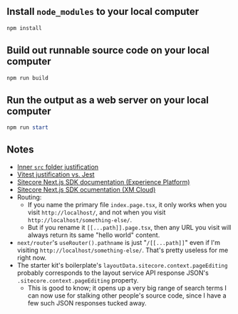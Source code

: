 
## Install `node_modules` to your local computer

```powershell
npm install
```

## Build out runnable source code on your local computer

```powershell
npm run build
```

## Run the output as a web server on your local computer

```powershell
npm run start
```

## Notes

* [Inner `src` folder justification](https://www.reddit.com/r/nextjs/comments/14fd1kl/comment/jp5gamb/)
* [Vitest justification vs. Jest](https://www.reddit.com/r/reactjs/comments/10zyse3/is_jest_still_faster_than_vitest/)
* [Sitecore Next.js SDK documentation (Experience Platform)](https://doc.sitecore.com/xp/en/developers/hd/22/sitecore-headless-development/sitecore-javascript-rendering-sdk--jss--for-next-js.html)
* [Sitecore Next.js SDK ocumentation (XM Cloud)](https://doc.sitecore.com/xmc/en/developers/xm-cloud/sitecore-javascript-rendering-sdk--jss--for-next-js.html)
* Routing:
    * If you name the primary file `index.page.tsx`, it only works when you visit `http://localhost/`, and not when you visit `http://localhost/something-else/`.
    * But if you rename it `[[...path]].page.tsx`, then any URL you visit will always return its same "hello world" content.
* `next/router`'s `useRouter().pathname` is just "`/[[...path]]`" even if I'm visiting `http://localhost/something-else/`.  That's pretty useless for me right now.
* The starter kit's boilerplate's `layoutData.sitecore.context.pageEditing` probably corresponds to the layout service API response JSON's `.sitecore.context.pageEditing` property.
    * This is good to know; it opens up a very big range of search terms I can now use for stalking other people's source code, since I have a few such JSON responses tucked away.